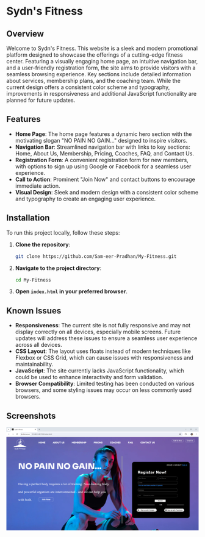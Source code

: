 # Sydn's Fitness 

## Overview

Welcome to Sydn's Fitness. This website is a sleek and modern promotional platform designed to showcase the offerings of a cutting-edge fitness center. Featuring a visually engaging home page, an intuitive navigation bar, and a user-friendly registration form, the site aims to provide visitors with a seamless browsing experience. Key sections include detailed information about services, membership plans, and the coaching team. While the current design offers a consistent color scheme and typography, improvements in responsiveness and additional JavaScript functionality are planned for future updates.

## Features

- **Home Page**: The home page features a dynamic hero section with the motivating slogan "NO PAIN NO GAIN..." designed to inspire visitors.
- **Navigation Bar**: Streamlined navigation bar with links to key sections: Home, About Us, Membership, Pricing, Coaches, FAQ, and Contact Us.
- **Registration Form**: A convenient registration form for new members, with options to sign up using Google or Facebook for a seamless user experience.
- **Call to Action**: Prominent "Join Now" and contact buttons to encourage immediate action.
- **Visual Design**: Sleek and modern design with a consistent color scheme and typography to create an engaging user experience.

## Installation

To run this project locally, follow these steps:

1. **Clone the repository**:
    ```sh
    git clone https://github.com/Sam-eer-Pradhan/My-Fitness.git
    ```
2. **Navigate to the project directory**:
    ```sh
    cd My-Fitness
    ```
3. **Open `index.html` in your preferred browser**.

## Known Issues

- **Responsiveness**: The current site is not fully responsive and may not display correctly on all devices, especially mobile screens. Future updates will address these issues to ensure a seamless user experience across all devices.
- **CSS Layout**: The layout uses floats instead of modern techniques like Flexbox or CSS Grid, which can cause issues with responsiveness and maintainability.
- **JavaScript**: The site currently lacks JavaScript functionality, which could be used to enhance interactivity and form validation.
- **Browser Compatibility**: Limited testing has been conducted on various browsers, and some styling issues may occur on less commonly used browsers.

## Screenshots

![Sydn's Fitness](https://github.com/Sam-eer-Pradhan/My-Fitness/blob/main/img/Screenshot.PNG)

